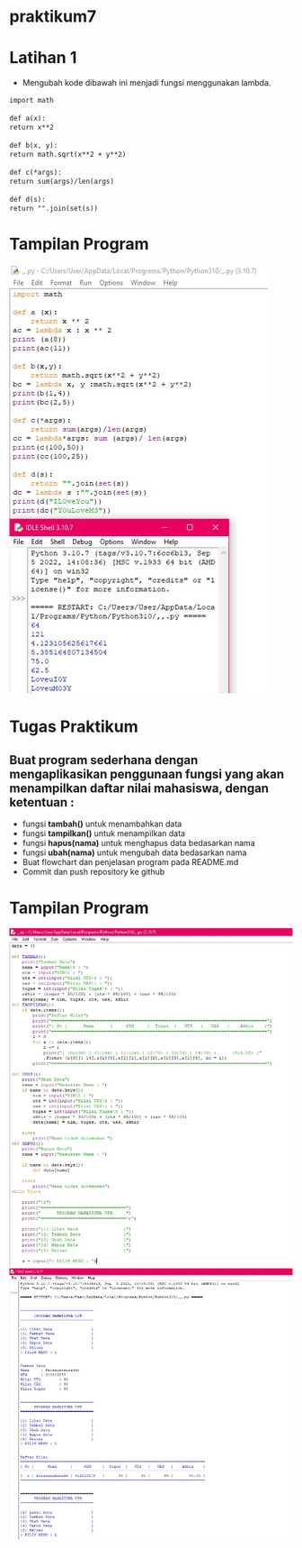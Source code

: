  # praktikum7
 
 # Latihan 1
- Mengubah kode dibawah ini menjadi fungsi menggunakan lambda.
```
import math

def a(x):
return x**2

def b(x, y):
return math.sqrt(x**2 + y**2)

def c(*args):
return sum(args)/len(args)

def d(s):
return "".join(set(s))
```


# Tampilan Program

![code1](https://github.com/faizfauzi13/praktikum7/blob/main/Gambar/WhatsApp%20Image%202022-12-05%20at%2017.56.35.jpeg)



# Tugas Praktikum

## Buat program sederhana dengan mengaplikasikan penggunaan fungsi yang akan menampilkan daftar nilai mahasiswa, dengan ketentuan :
- fungsi **tambah()** untuk menambahkan data
- fungsi **tampilkan()** untuk menampilkan data
- fungsi **hapus(nama)** untuk menghapus data bedasarkan nama
- fungsi **ubah(nama)** untuk mengubah data bedasarkan nama
- Buat flowchart dan penjelasan program pada README.md
- Commit dan push repository ke github


# Tampilan Program

![code2](https://github.com/faizfauzi13/praktikum7/blob/main/Gambar/WhatsApp%20Image%202022-12-05%20at%2018.33.31.jpeg)
![code3](https://github.com/faizfauzi13/praktikum7/blob/main/Gambar/WhatsApp%20Image%202022-12-05%20at%2018.32.43.jpeg)


